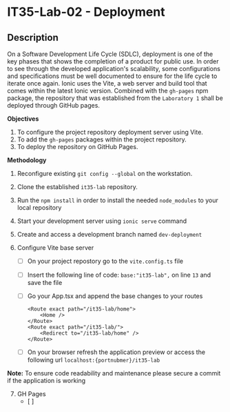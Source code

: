 # IT35-Lab-02 - Deployment
## Description
On a Software Development Life Cycle (SDLC), deployment is one of the key phases that shows the completion of a product for public use. In
order to see through the developed application's scalability, some configurations and specifications must be well documented to ensure
for the life cycle to iterate once again. 
Ionic uses the Vite, a web server and build tool that comes within the latest Ionic version. Combined with the `gh-pages` npm package,
the repository that was established from the `Laboratory 1` shall be deployed through GitHub pages.

**Objectives**
1. To configure the project repository deployment server using Vite.
2. To add the `gh-pages` packages within the project repository.
3. To deploy the repository on GitHub Pages.
   
**Methodology**
1. Reconfigure existing `git config --global` on the workstation.
2. Clone the established `it35-lab` repository.
3. Run the `npm install` in order to install the needed `node_modules` to your local repository
4. Start your development server using `ionic serve` command
5. Create and access a development branch named `dev-deployment`

6. Configure Vite base server
    - [ ] On your project repostory go to the `vite.config.ts` file
    - [ ] Insert the following line of code:  `base:"it35-lab",` on line `13` and save the file
    - [ ] Go your App.tsx and append the base changes to your routes
   
          <Route exact path="/it35-lab/home">
              <Home />
          </Route>
          <Route exact path="/it35-lab/">
              <Redirect to="/it35-lab/home" />
          </Route>
          
    - [ ] On your browser refresh the application preview or access the following url `localhost:{portnubmer}/it35-lab`
          
  **Note:** To ensure code readability and maintenance please secure a commit if the application is working

7. GH Pages
   - [ ] 

